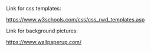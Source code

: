 Link for css templates:

https://www.w3schools.com/css/css_rwd_templates.asp 

Link for background pictures:

https://www.wallpaperup.com/
